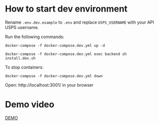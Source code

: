 # How to start dev environment

Rename `.env.dev.example` to `.env` and replace `USPS_USERNAME` with your API USPS username.

Run the following commands:

```shell
docker-compose -f docker-compose.dev.yml up -d
```
```shell
docker-compose -f docker-compose.dev.yml exec backend sh install.dev.sh
```

To stop containers:
```shell
docker-compose -f docker-compose.dev.yml down
```

Open: http://localhost:3001/ in your browser

# Demo video
[DEMO](demo.mp4)